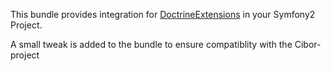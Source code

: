 This bundle provides integration for
[DoctrineExtensions](http://github.com/l3pp4rd/DoctrineExtensions) in
your Symfony2 Project.

A small tweak is added to the bundle to ensure compatiblity with the Cibor-project
